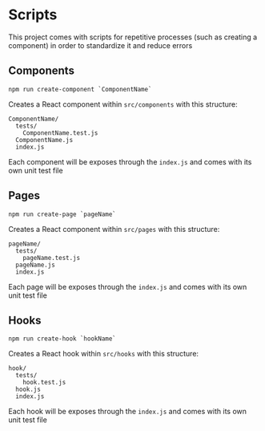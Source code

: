 # Scripts

This project comes with scripts for repetitive processes (such as creating a
component) in order to standardize it and reduce errors

## Components

```
npm run create-component `ComponentName`
```

Creates a React component within `src/components` with this structure:

```
ComponentName/
  tests/
    ComponentName.test.js
  ComponentName.js
  index.js
```

Each component will be exposes through the `index.js` and comes with its own
unit test file

## Pages

```
npm run create-page `pageName`
```

Creates a React component within `src/pages` with this structure:

```
pageName/
  tests/
    pageName.test.js
  pageName.js
  index.js
```

Each page will be exposes through the `index.js` and comes with its own unit
test file

## Hooks

```
npm run create-hook `hookName`
```

Creates a React hook within `src/hooks` with this structure:

```
hook/
  tests/
    hook.test.js
  hook.js
  index.js
```

Each hook will be exposes through the `index.js` and comes with its own unit
test file
